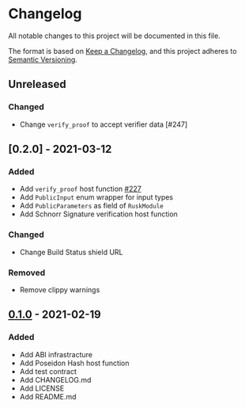 # Changelog

All notable changes to this project will be documented in this file.

The format is based on [Keep a Changelog](https://keepachangelog.com/en/1.0.0/),
and this project adheres to [Semantic Versioning](https://semver.org/spec/v2.0.0.html).

## Unreleased

### Changed
- Change `verify_proof` to accept verifier data [#247]

## [0.2.0] - 2021-03-12

### Added

- Add `verify_proof` host function [#227]
- Add `PublicInput` enum wrapper for input types
- Add `PublicParameters` as field of `RuskModule`
- Add Schnorr Signature verification host function

### Changed

- Change Build Status shield URL

### Removed

- Remove clippy warnings

## [0.1.0] - 2021-02-19

### Added

- Add ABI infrastracture
- Add Poseidon Hash host function
- Add test contract
- Add CHANGELOG.md
- Add LICENSE
- Add README.md

[#227]: https://github.com/dusk-network/rusk/issues/227
[0.1.0]: https://github.com/dusk-network/dusk-abi/releases/tag/v0.1.0
